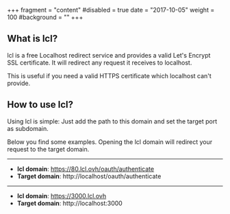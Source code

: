 +++
fragment = "content"
#disabled = true
date = "2017-10-05"
weight = 100
#background = ""
+++

## What is lcl?

lcl is a free Localhost redirect service and provides a valid Let's Encrypt SSL certificate.
It will redirect any request it receives to localhost.

This is useful if you need a valid HTTPS certificate which localhost can't provide.

## How to use lcl?

Using lcl is simple: Just add the path to this domain and set the target port as subdomain.

Below you find some examples. Opening the lcl domain will redirect your request to the target domain.

---

* **lcl domain**: https://80.lcl.ovh/oauth/authenticate
* **Target domain**: http://localhost/oauth/authenticate

---

* **lcl domain**: https://3000.lcl.ovh
* **Target domain**: http://localhost:3000
